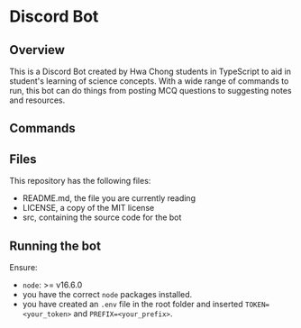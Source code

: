 # Discord Bot

## Overview

This is a Discord Bot created by Hwa Chong students in TypeScript to aid in student's learning of science concepts. With a wide range of commands to run, this bot can do things from posting MCQ questions to suggesting notes and resources.

## Commands

## Files

This repository has the following files:

- README.md, the file you are currently reading
- LICENSE, a copy of the MIT license
- src, containing the source code for the bot

## Running the bot

Ensure:

- `node`: >= v16.6.0
- you have the correct `node` packages installed.
- you have created an `.env` file in the root folder and inserted `TOKEN=<your_token>` and `PREFIX=<your_prefix>`.
